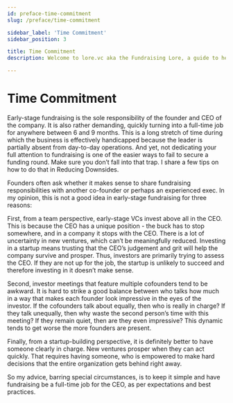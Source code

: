 ```yaml
---
id: preface-time-commitment
slug: /preface/time-commitment

sidebar_label: 'Time Commitment'
sidebar_position: 3

title: Time Commitment
description: Welcome to lore.vc aka the Fundraising Lore, a guide to help founder CEOs successfully raise early-stage VC financing from Silicon Valley investors

---
```


# Time Commitment

Early-stage fundraising is the sole responsibility of the founder and CEO of the company. It is also rather demanding, quickly turning into a full-time job for anywhere between 6 and 9 months. This is a long stretch of time during which the business is effectively handicapped because the leader is partially absent from day-to-day operations. And yet, not dedicating your full attention to fundraising is one of the easier ways to fail to secure a funding round. Make sure you don’t fall into that trap. I share a few tips on how to do that in Reducing Downsides. 

Founders often ask whether it makes sense to share fundraising responsibilities with another co-founder or perhaps an experienced exec. In my opinion, this is not a good idea in early-stage fundraising for three reasons:

First, from a team perspective, early-stage VCs invest above all in the CEO. This is because the CEO has a unique position - the buck has to stop somewhere, and in a company it stops with the CEO. There is a lot of uncertainty in new ventures, which can’t be meaningfully reduced. Investing in a startup means trusting that the CEO’s judgement and grit will help the company survive and prosper. Thus, investors are primarily trying to assess the CEO. If they are not up for the job, the startup is unlikely to succeed and therefore investing in it doesn’t make sense. 

Second, investor meetings that feature multiple cofounders tend to be awkward. It is hard to strike a good balance between who talks how much in a way that makes each founder look impressive in the eyes of the investor. If the cofounders talk about equally, then who is really in charge? If they talk unequally, then why waste the second person’s time with this meeting? If they remain quiet, then are they even impressive? This dynamic tends to get worse the more founders are present. 

Finally, from a startup-building perspective, it is definitely better to have someone clearly in charge. New ventures prosper when they can act quickly. That requires having someone, who is empowered to make hard decisions that the entire organization gets behind right away.

So my advice, barring special circumstances, is to keep it simple and have fundraising be a full-time job for the CEO, as per expectations and best practices.